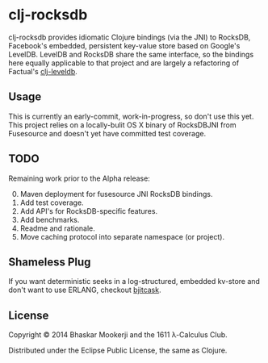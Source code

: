 # clj-rocksdb

clj-rocksdb provides idiomatic Clojure bindings (via the JNI) to RocksDB,
Facebook's embedded, persistent key-value store based on Google's
LevelDB. LevelDB and RocksDB share the same interface, so the bindings here
equally applicable to that project and are largely a refactoring of Factual's
[clj-leveldb](https://github.com/Factual/clj-leveldb).

## Usage

This is currently an early-commit, work-in-progress, so don't use this
yet. This project relies on a locally-bulit OS X binary of RocksDBJNI from
Fusesource and doesn't yet have committed test coverage.

## TODO

Remaining work prior to the Alpha release:

0. Maven deployment for fusesource JNI RocksDB bindings.
1. Add test coverage.
2. Add API's for RocksDB-specific features.
3. Add benchmarks.
4. Readme and rationale.
5. Move caching protocol into separate namespace (or project).

## Shameless Plug

If you want deterministic seeks in a log-structured, embedded kv-store and
don't want to use ERLANG, checkout
[bjitcask](https://github.com/DnAGreenberg/bjitcask).

## License

Copyright © 2014 Bhaskar Mookerji and the 1611 λ-Calculus Club.

Distributed under the Eclipse Public License, the same as Clojure.
